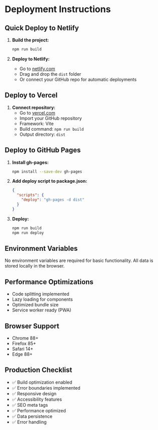 # Deployment Instructions

## Quick Deploy to Netlify

1. **Build the project:**
   ```bash
   npm run build
   ```

2. **Deploy to Netlify:**
   - Go to [netlify.com](https://netlify.com)
   - Drag and drop the `dist` folder
   - Or connect your GitHub repo for automatic deployments

## Deploy to Vercel

1. **Connect repository:**
   - Go to [vercel.com](https://vercel.com)
   - Import your GitHub repository
   - Framework: Vite
   - Build command: `npm run build`
   - Output directory: `dist`

## Deploy to GitHub Pages

1. **Install gh-pages:**
   ```bash
   npm install --save-dev gh-pages
   ```

2. **Add deploy script to package.json:**
   ```json
   {
     "scripts": {
       "deploy": "gh-pages -d dist"
     }
   }
   ```

3. **Deploy:**
   ```bash
   npm run build
   npm run deploy
   ```

## Environment Variables

No environment variables are required for basic functionality. All data is stored locally in the browser.

## Performance Optimizations

- Code splitting implemented
- Lazy loading for components
- Optimized bundle size
- Service worker ready (PWA)

## Browser Support

- Chrome 88+
- Firefox 85+
- Safari 14+
- Edge 88+

## Production Checklist

- ✅ Build optimization enabled
- ✅ Error boundaries implemented
- ✅ Responsive design
- ✅ Accessibility features
- ✅ SEO meta tags
- ✅ Performance optimized
- ✅ Data persistence
- ✅ Error handling
